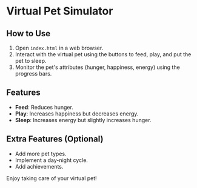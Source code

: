# Virtual Pet Simulator

## How to Use

1. Open `index.html` in a web browser.
2. Interact with the virtual pet using the buttons to feed, play, and put the pet to sleep.
3. Monitor the pet's attributes (hunger, happiness, energy) using the progress bars.

## Features

- **Feed**: Reduces hunger.
- **Play**: Increases happiness but decreases energy.
- **Sleep**: Increases energy but slightly increases hunger.

## Extra Features (Optional)

- Add more pet types.
- Implement a day-night cycle.
- Add achievements.

Enjoy taking care of your virtual pet!
